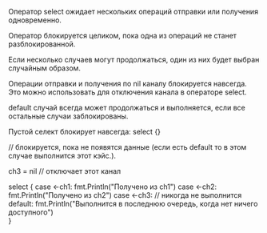 Оператор select ожидает нескольких операций отправки или получения одновременно.

Оператор блокируется целиком, пока одна из операций не станет разблокированной.

Если несколько случаев могут продолжаться, один из них будет выбран случайным образом.

Операции отправки и получения по nil каналу блокируется навсегда. Это можно использовать для отключения канала в операторе select.

default случай всегда может продолжаться и выполняется, если все остальные случаи заблокированы.

Пустой селект блокирует навсегда: select {}


// блокируется, пока не появятся данные (если есть default то в этом случае выполнится этот кэйс.).

ch3 = nil // отключает этот канал

select {
case <-ch1:
    fmt.Println("Получено из ch1")
case <-ch2:
    fmt.Println("Получено из ch2")
case <-ch3:
    // никогда не выполнится
default:
  fmt.Println("Выполнится в последнюю очередь, когда нет ничего доступного")   
}




